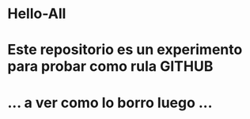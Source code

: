 # Hello-All
# Este repositorio es un experimento para probar como rula GITHUB
# ... a ver como lo borro luego ...

